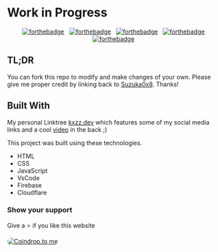 # Work in Progress

<center align="center">

[![forthebadge](https://forthebadge.com/images/badges/built-with-love.svg)](https://forthebadge.com) &nbsp;
[![forthebadge](https://forthebadge.com/images/badges/uses-html.svg)](https://forthebadge.com) &nbsp;
[![forthebadge](https://forthebadge.com/images/badges/uses-css.svg)](https://forthebadge.com) &nbsp;
[![forthebadge](https://forthebadge.com/images/badges/uses-js.svg)](https://forthebadge.com) &nbsp;
[![forthebadge](https://forthebadge.com/images/badges/open-source.svg)](https://forthebadge.com) &nbsp;

</center>

## TL;DR

You can fork this repo to modify and make changes of your own. Please give me proper credit by linking back to [Suzuka0x8](https://github.com/Suzuka0x8/kxzz.dev/). Thanks!

## Built With

My personal Linktree <a href="https://kxzz.dev" target="_blank">kxzz.dev</a> which features some of my social media links and a cool [video](https://files.catbox.moe/w773w9.mp4) in the back ;)<br/>

This project was built using these technologies.

- HTML
- CSS
- JavaScript
- VsCode
- Firebase
- Cloudflare

### Show your support

Give a ⭐ if you like this website

<a href="https://coindrop.to/kazz" target="_blank"><img src="https://coindrop.to/embed-button.png" style="border-radius: 10px;" alt="Coindrop.to me" style="height: 57px !important;width: 229px !important;" ></a>
